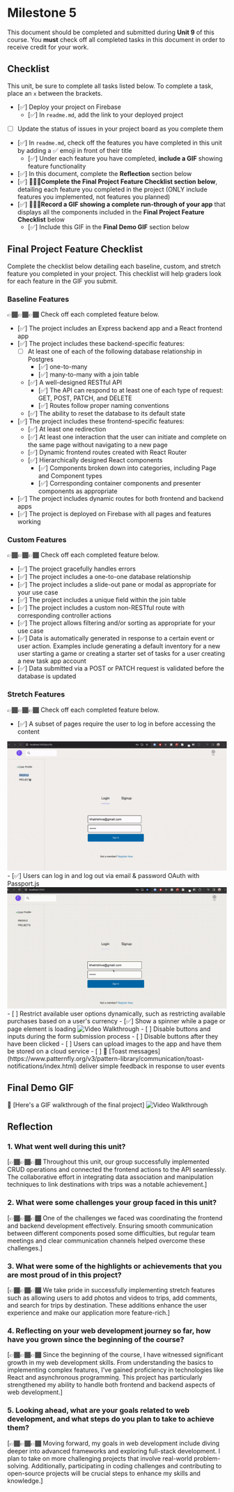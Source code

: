 # Milestone 5

This document should be completed and submitted during **Unit 9** of this course. You **must** check off all completed tasks in this document in order to receive credit for your work.

## Checklist

This unit, be sure to complete all tasks listed below. To complete a task, place an `x` between the brackets.

- [✅] Deploy your project on Firebase
  - [✅] In `readme.md`, add the link to your deployed project
- [ ] Update the status of issues in your project board as you complete them
- [✅] In `readme.md`, check off the features you have completed in this unit by adding a ✅ emoji in front of their title
  - [✅] Under each feature you have completed, **include a GIF** showing feature functionality
- [✅] In this document, complete the **Reflection** section below
- [✅] 🚩🚩🚩**Complete the Final Project Feature Checklist section below**, detailing each feature you completed in the project (ONLY include features you implemented, not features you planned)
- [✅] 🚩🚩🚩**Record a GIF showing a complete run-through of your app** that displays all the components included in the **Final Project Feature Checklist** below
  - [✅] Include this GIF in the **Final Demo GIF** section below

## Final Project Feature Checklist

Complete the checklist below detailing each baseline, custom, and stretch feature you completed in your project. This checklist will help graders look for each feature in the GIF you submit.

### Baseline Features

👉🏾👉🏾👉🏾 Check off each completed feature below.

- [✅] The project includes an Express backend app and a React frontend app
- [✅] The project includes these backend-specific features:
  - [ ] At least one of each of the following database relationship in Postgres
    - [✅] one-to-many
    - [✅] many-to-many with a join table
  - [✅] A well-designed RESTful API
    - [✅] The API can respond to at least one of each type of request: GET, POST, PATCH, and DELETE
    - [✅] Routes follow proper naming conventions
  - [✅] The ability to reset the database to its default state
- [✅] The project includes these frontend-specific features:
  - [✅] At least one redirection
  - [✅] At least one interaction that the user can initiate and complete on the same page without navigating to a new page
  - [✅] Dynamic frontend routes created with React Router
  - [✅] Hierarchically designed React components
    - [✅] Components broken down into categories, including Page and Component types
    - [✅] Corresponding container components and presenter components as appropriate
- [✅] The project includes dynamic routes for both frontend and backend apps
- [✅] The project is deployed on Firebase with all pages and features working

### Custom Features

👉🏾👉🏾👉🏾 Check off each completed feature below.

- [✅] The project gracefully handles errors
- [✅] The project includes a one-to-one database relationship
- [✅] The project includes a slide-out pane or modal as appropriate for your use case
- [✅] The project includes a unique field within the join table
- [✅] The project includes a custom non-RESTful route with corresponding controller actions
- [✅] The project allows filtering and/or sorting as appropriate for your use case
- [✅] Data is automatically generated in response to a certain event or user action. Examples include generating a default inventory for a new user starting a game or creating a starter set of tasks for a user creating a new task app account
- [✅] Data submitted via a POST or PATCH request is validated before the database is updated

### Stretch Features

👉🏾👉🏾👉🏾 Check off each completed feature below.

- [✅] A subset of pages require the user to log in before accessing the content
<img src='../requirelogin.gif' title='Video Walkthrough' width='' alt='Video Walkthrough' />
  - [✅] Users can log in and log out via email & password OAuth with Passport.js
  <img src='../login_logut.gif' title='Video Walkthrough' width='' alt='Video Walkthrough' />
- [ ] Restrict available user options dynamically, such as restricting available purchases based on a user's currency
- [✅] Show a spinner while a page or page element is loading
 <img src='../spinner.gif' title='Video Walkthrough' width='' alt='Video Walkthrough' />
- [ ] Disable buttons and inputs during the form submission process
- [ ] Disable buttons after they have been clicked
- [ ] Users can upload images to the app and have them be stored on a cloud service
- [ ] 🍞 [Toast messages](https://www.patternfly.org/v3/pattern-library/communication/toast-notifications/index.html) deliver simple feedback in response to user events

## Final Demo GIF

🔗 [Here's a GIF walkthrough of the final project]
<img src='../wholeapp.gif' title='Video Walkthrough' width='' alt='Video Walkthrough' />

## Reflection

### 1. What went well during this unit?

[👉🏾👉🏾👉🏾 Throughout this unit, our group successfully implemented CRUD operations and connected the frontend actions to the API seamlessly. The collaborative effort in integrating data association and manipulation techniques to link destinations with trips was a notable achievement.]

### 2. What were some challenges your group faced in this unit?

[👉🏾👉🏾👉🏾  One of the challenges we faced was coordinating the frontend and backend development effectively. Ensuring smooth communication between different components posed some difficulties, but regular team meetings and clear communication channels helped overcome these challenges.]

### 3. What were some of the highlights or achievements that you are most proud of in this project?

[👉🏾👉🏾👉🏾 We take pride in successfully implementing stretch features such as allowing users to add photos and videos to trips, add comments, and search for trips by destination. These additions enhance the user experience and make our application more feature-rich.]

### 4. Reflecting on your web development journey so far, how have you grown since the beginning of the course?

[👉🏾👉🏾👉🏾 Since the beginning of the course, I have witnessed significant growth in my web development skills. From understanding the basics to implementing complex features, I've gained proficiency in technologies like React and asynchronous programming. This project has particularly strengthened my ability to handle both frontend and backend aspects of web development.]

### 5. Looking ahead, what are your goals related to web development, and what steps do you plan to take to achieve them?

[👉🏾👉🏾👉🏾 Moving forward, my goals in web development include diving deeper into advanced frameworks and exploring full-stack development. I plan to take on more challenging projects that involve real-world problem-solving. Additionally, participating in coding challenges and contributing to open-source projects will be crucial steps to enhance my skills and knowledge.]
